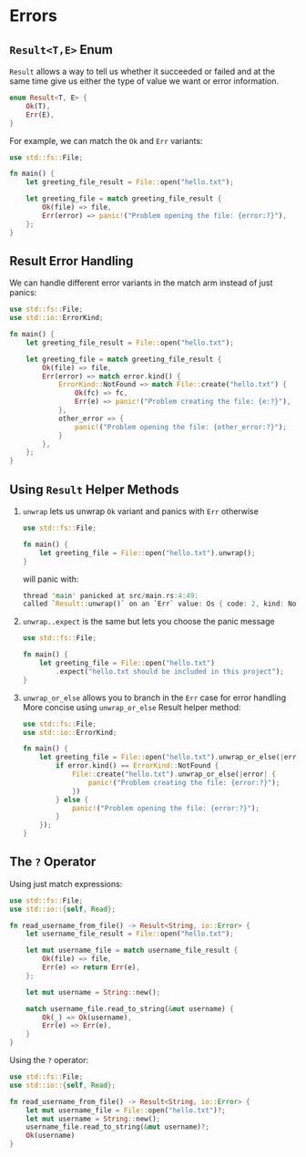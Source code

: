 # Errors

## `Result<T,E>` Enum

`Result` allows a way to tell us whether it succeeded or failed and at the same time give us 
either the type of value we want or error information.

``` rust
enum Result<T, E> {
    Ok(T),
    Err(E),
}
```

For example, we can match the `Ok` and `Err` variants:
``` rust
use std::fs::File;

fn main() {
    let greeting_file_result = File::open("hello.txt");

    let greeting_file = match greeting_file_result {
        Ok(file) => file,
        Err(error) => panic!("Problem opening the file: {error:?}"),
    };
}
```

## Result Error Handling

We can handle different error variants in the match arm instead of just panics:
``` rust
use std::fs::File;
use std::io::ErrorKind;

fn main() {
    let greeting_file_result = File::open("hello.txt");

    let greeting_file = match greeting_file_result {
        Ok(file) => file,
        Err(error) => match error.kind() {
            ErrorKind::NotFound => match File::create("hello.txt") {
                Ok(fc) => fc,
                Err(e) => panic!("Problem creating the file: {e:?}"),
            },
            other_error => {
                panic!("Problem opening the file: {other_error:?}");
            }
        },
    };
}
```

## Using `Result` Helper Methods

1. `unwrap` lets us unwrap `Ok` variant and panics with `Err` otherwise

    ``` rust
    use std::fs::File;

    fn main() {
        let greeting_file = File::open("hello.txt").unwrap();
    }
    ```
    will panic with:
    ``` rust
    thread 'main' panicked at src/main.rs:4:49:
    called `Result::unwrap()` on an `Err` value: Os { code: 2, kind: NotFound, message: "No such file or directory" }
    ```


2. `unwrap..expect` is the same but lets you choose the panic message

    ``` rust
    use std::fs::File;

    fn main() {
        let greeting_file = File::open("hello.txt")
            .expect("hello.txt should be included in this project");
    }
    ```


3. `unwrap_or_else` allows you to branch in the `Err` case for error handling
    More concise using `unwrap_or_else` Result helper method:
    ``` rust
    use std::fs::File;
    use std::io::ErrorKind;

    fn main() {
        let greeting_file = File::open("hello.txt").unwrap_or_else(|error| {
            if error.kind() == ErrorKind::NotFound {
                File::create("hello.txt").unwrap_or_else(|error| {
                    panic!("Problem creating the file: {error:?}");
                })
            } else {
                panic!("Problem opening the file: {error:?}");
            }
        });
    }
    ```

## The `?` Operator

Using just match expressions:
``` rust
use std::fs::File;
use std::io::{self, Read};

fn read_username_from_file() -> Result<String, io::Error> {
    let username_file_result = File::open("hello.txt");

    let mut username_file = match username_file_result {
        Ok(file) => file,
        Err(e) => return Err(e),
    };

    let mut username = String::new();

    match username_file.read_to_string(&mut username) {
        Ok(_) => Ok(username),
        Err(e) => Err(e),
    }
}
```

Using the `?` operator:
``` rust
use std::fs::File;
use std::io::{self, Read};

fn read_username_from_file() -> Result<String, io::Error> {
    let mut username_file = File::open("hello.txt")?;
    let mut username = String::new();
    username_file.read_to_string(&mut username)?;
    Ok(username)
}
```